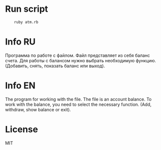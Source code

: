 # Run script

```sh
    ruby atm.rb
```

# Info RU
Программа по работе с файлом. Файл представляет из себя баланс счета. Для работы
с балансом нужно выбрать необходимую функцию. (Добавить, снять, показать баланс или выход).

# Info EN
The program for working with the file. The file is an account balance. To work
with the balance, you need to select the necessary function. (Add, withdraw, show balance or exit).

# License

MIT